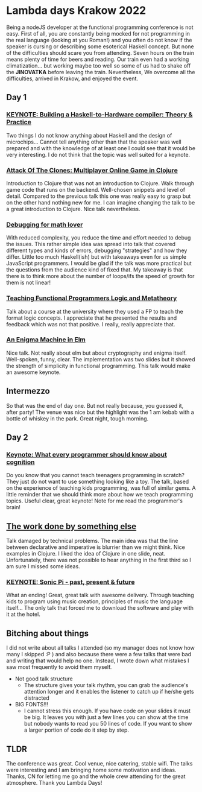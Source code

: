 # Lambda days Krakow 2022

Being a nodeJS developer at the functional programming conference is not easy. First of all, you are constantly being mocked for not programming in the real language (looking at you Roman!) and you often do not know if the speaker is cursing or describing some esoterical Haskell concept. But none of the difficulties should scare you from attending. Seven hours on the train means plenty of time for beers and reading. Our train even had a working climatization... but working maybe too well so some of us had to shake off the **JINOVATKA** before leaving the train. Nevertheless, We overcome all the difficulties, arrived in Krakow, and enjoyed the event.

## Day 1

### [KEYNOTE: Building a Haskell-to-Hardware compiler: Theory & Practice](https://www.lambdadays.org/lambdadays2022/christiaan-baaij)
Two things I do not know anything about Haskell and the design of microchips... Cannot tell anything other than that the speaker was well prepared and with the knowledge of at least one I could see that it would be very interesting. I do not think that the topic was well suited for a keynote.

### [Attack Of The Clones: Multiplayer Online Game in Clojure](https://www.lambdadays.org/lambdadays2022/mey-beisaron)
Introduction to Clojure that was not an introduction to Clojure. Walk through game code that runs on the backend. Well-chosen snippets and level of detail. Compared to the previous talk this one was really easy to grasp but on the other hand nothing new for me. I can imagine changing the talk to be a great introduction to Clojure. Nice talk nevertheless.

### [Debugging for math lover](https://www.lambdadays.org/lambdadays2022/michal-j-gajda)
With reduced complexity, you reduce the time and effort needed to debug the issues. This rather simple idea was spread into talk that covered different types and kinds of errors, debugging "strategies" and how they differ. Little too much Haskell(ish) but with takeaways even for us simple JavaScript programmers. I would be glad if the talk was more practical but the questions from the audience kind of fixed that. My takeaway is that there is to think more about the number of loops/ifs the speed of growth for them is not linear!

### [Teaching Functional Programmers Logic and Metatheory](https://www.lambdadays.org/lambdadays2022/frederik-krogsdal-jacobsen)
Talk about a course at the university where they used a FP to teach the format logic concepts. I appreciate that he presented the results and feedback which was not that positive. I really, really appreciate that.

### [An Enigma Machine in Elm](https://www.lambdadays.org/lambdadays2022/ju-liu)
Nice talk. Not really about elm but about cryptography and enigma itself. Well-spoken, funny, clear. The implementation was two slides but it showed the strength of simplicity in functional programming. This talk would make an awesome keynote.

## Intermezzo

So that was the end of day one. But not really because, you guessed it, after party! The venue was nice but the highlight was the 1 am kebab with a bottle of whiskey in the park. Great night, tough morning.

## Day 2

### [Keynote: What every programmer should know about cognition](https://www.lambdadays.org/lambdadays2022/felienne-hermans)
Do you know that you cannot teach teenagers programming in scratch? They just do not want to use something looking like a toy. The talk, based on the experience of teaching kids programming, was full of similar gems. A little reminder that we should think more about how we teach programming topics. Useful clear, great keynote! Note for me read the programmer's brain!

## [The work done by something else](https://www.lambdadays.org/lambdadays2022/attila-egrinagy)
Talk damaged by technical problems. The main idea was that the line between declarative and imperative is blurrier than we might think. Nice examples in Clojure. I liked the idea of Clojure in one slide, neat. Unfortunately, there was not possible to hear anything in the first third so I am sure I missed some ideas.

### [KEYNOTE: Sonic Pi - past, present & future](https://www.lambdadays.org/lambdadays2022/sam-aaron)
What an ending! Great, great talk with awesome delivery. Through teaching kids to program using music creation, principles of music the language itself... The only talk that forced me to download the software and play with it at the hotel.

## Bitching about things
I did not write about all talks I attended (so my manager does not know how many I skipped :P ) and also because there were a few talks that were bad and writing that would help no one. Instead, I wrote down what mistakes I saw most frequently to avoid them myself.
- Not good talk structure
	- The structure gives your talk rhythm, you can grab the audience's attention longer and it enables the listener to catch up if he/she gets distracted
-  BIG FONTS!!!
	- I cannot stress this enough. If you have code on your slides it must be big. It leaves you with just a few lines you can show at the time but nobody wants to read you 50 lines of code. If you want to show a larger portion of code do it step by step.

## TLDR
The conference was great. Cool venue, nice catering, stable wifi. The talks were interesting and I am bringing home some motivation and ideas. Thanks, CN for letting me go and the whole crew attending for the great atmosphere.
Thank you Lambda Days!
